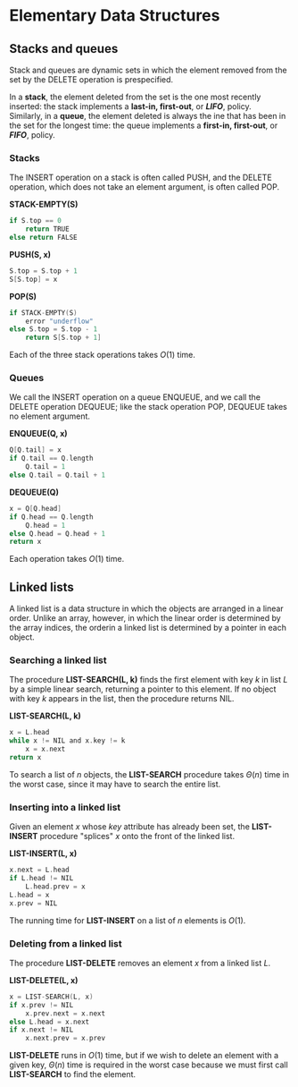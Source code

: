 # Elementary Data Structures  

## **Stacks and queues** 

Stack and queues are dynamic sets in which the element removed from the set by the DELETE operation is prespecified.  

In a **stack**, the element deleted from the set is the one most recently inserted: the stack implements a **last-in, first-out**, or ***LIFO***, policy.  
Similarly, in a **queue**, the element deleted is always the ine that has been in the set for the longest time: the queue implements a **first-in, first-out**, or ***FIFO***, policy.  

### **Stacks**  

The INSERT operation on a stack is often called PUSH, and the DELETE operation, which does not take an element argument, is often called POP.  

**STACK-EMPTY(S)**  
```c
if S.top == 0
    return TRUE
else return FALSE
```

**PUSH(S, x)**
```c
S.top = S.top + 1
S[S.top] = x
```

**POP(S)**
```c
if STACK-EMPTY(S)
    error "underflow"
else S.top = S.top - 1
    return S[S.top + 1]
```

Each of the three stack operations takes $O(1)$ time.

### **Queues**  

We call the INSERT operation on a queue ENQUEUE, and we call the DELETE operation DEQUEUE; like the stack operation POP, DEQUEUE takes no element argument.  

**ENQUEUE(Q, x)**
```c
Q[Q.tail] = x
if Q.tail == Q.length
    Q.tail = 1
else Q.tail = Q.tail + 1
```

**DEQUEUE(Q)**
```c
x = Q[Q.head]
if Q.head == Q.length
    Q.head = 1
else Q.head = Q.head + 1
return x
```

Each operation takes $O(1)$ time.

## **Linked lists**

A linked list is a data structure in which the objects are arranged in a linear order. Unlike an array, however, in which the linear order is determined by the array indices, the orderin a linked list is determined by a pointer in each object.  

### **Searching a linked list**  

The procedure **LIST-SEARCH(L, k)** finds the first element with key $k$ in list $L$ by a simple linear search, returning a pointer to this element. If no object with key $k$ appears in the list, then the procedure returns NIL.  

**LIST-SEARCH(L, k)**
```c
x = L.head
while x != NIL and x.key != k
    x = x.next
return x
```  
To search a list of $n$ objects, the **LIST-SEARCH** procedure takes $\Theta(n)$ time in the worst case, since it may have to search the entire list.  

### **Inserting into a linked list**  

Given an element $x$ whose *key* attribute has already been set, the **LIST-INSERT** procedure "splices" $x$ onto the front of the linked list.  

**LIST-INSERT(L, x)**
```c
x.next = L.head
if L.head != NIL
    L.head.prev = x
L.head = x
x.prev = NIL
```

The running time for **LIST-INSERT** on a list of $n$ elements is $O(1)$.  

### **Deleting from a linked list**  

The procedure **LIST-DELETE** removes an element $x$ from a linked list $L$.  

**LIST-DELETE(L, x)**
```c
x = LIST-SEARCH(L, x)
if x.prev != NIL
    x.prev.next = x.next
else L.head = x.next
if x.next != NIL
    x.next.prev = x.prev
```  

**LIST-DELETE** runs in $O(1)$ time, but if we wish to delete an element with a given key, $\Theta(n)$ time is required in the worst case because we must first call **LIST-SEARCH** to find the element.
